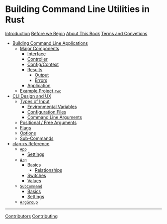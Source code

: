 # Building Command Line Utilities in Rust

[Introduction](./ch00-00-introduction.md)
[Before we Begin](./ch00-01-before-we-begin.md)
[About This Book](./ch00-02-about.md)
[Terms and Convetions](./ch00-03-terms.md)
- [Building Command Line Applications](./ch01-00-command-line-applications.md)
    - [Major Components](./ch01-01-components.md)
        - [Interface](./ch01-01-00-interface.md)
        - [Controller](./ch01-01-01-controller.md)
        - [Config/Context](./ch01-01-02-config.md)
        - [Results](./ch01-01-03-results.md)
            - [Output](./ch01-01-03-00-output.md)
            - [Errors](./ch01-01-03-01-errors.md)
        - [Application](./ch01-01-04-application.md)
    - [Example Project `rwc`](ch01-02-rwc.md)
- [CLI Design and UX]()
    - [Types of Input]()
        - [Environmental Variables]()
        - [Configuration Files]()
        - [Command Line Arguments]()
    - [Positional / Free Arguments]()
    - [Flags]()
    - [Options]()
    - [Sub-Commands]()
- [clap-rs Reference]()
    - [`App`]()
        - [Settings]()
    - [`Arg`]()
        - [Basics]()
            - [Relationships]()
        - [Switches]()
        - [Values]()
    - [`SubCommand`]()
        - [Basics]()
        - [Settings]()
    - [`ArgGroup`]()
-------
[Contributors](./appendix-00-contributors.md)
[Contributing](./appendix-01-contributing.md)